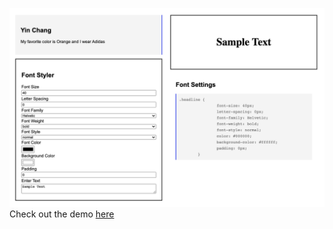 ![Demo](resources/few_final.png)
Check out the demo [here](https://yinnyc.github.io/FEW_final_Assessment/)